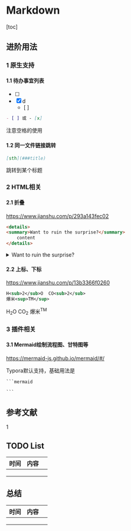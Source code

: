 # Markdown

[toc]

## 进阶用法

### 1 原生支持

#### 1.1 待办事宜列表

- [ ] 
- [x] d
  - [ ] 

```markdown
- [ ] 或 - [x] 
```

注意空格的使用

#### 1.2 同一文件链接跳转

```markdown
[sth](###title)
```

跳转到某个标题

### 2 HTML相关

#### 2.1 折叠

https://www.jianshu.com/p/293a143fec02

```html
<details>
<summary>Want to ruin the surprise?</summary>
    content
</details>
```

<details>
<summary>Want to ruin the surprise?</summary>
    content
</details>

#### 2.2 上标、下标

https://www.jianshu.com/p/13b3366f0260

```xml
H<sub>2</sub>O  CO<sub>2</sub>
爆米<sup>TM</sup>
```

H<sub>2</sub>O  CO<sub>2</sub>
爆米<sup>TM</sup>

### 3 插件相关

#### 3.1 Mermaid绘制流程图、甘特图等

https://mermaid-js.github.io/mermaid/#/

Typora默认支持，基础用法是

```markdown
​```mermaid

​```
```



## 参考文献

1 



## TODO List

| 时间 | 内容 |      |
| ---- | ---- | ---- |
|      |      |      |
|      |      |      |
|      |      |      |



## 总结

| 时间 | 内容 |      |
| ---- | ---- | ---- |
|      |      |      |
|      |      |      |
|      |      |      |



